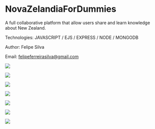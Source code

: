 # NovaZelandiaForDummies
A full collaborative platform that allow users share and learn knowledge about New Zealand.

Technologies: JAVASCRIPT / EJS / EXPRESS / NODE / MONGODB

Author: Felipe Silva

Email: felipeferreirasilva@gmail.com

![](https://lh3.googleusercontent.com/E9M-NedvwgBlEji0MHNB08Cm9sUzZAFspBK2EVHUTJFY_6Gma-PRGfvoJSGB78sYEMYRQ-jPHI0JNe5jAdsmxOK-FgrK_G2mv97kwYGMv74ESDrtCJVjYFaP19Ib1oeSA1oAUVqgQnYdDdhmeo1pW9yrMBKQz_TGvZa4qF3dTiRo9PQodglPyiKDGxrJzuWn_-TUbSOsRCX0z0OgUI2ozvdZSwiIsl3j2r2XsouHKAQ7j0_LCW8mGDgFbZ6o2ZN6JPJ8NGPd6e27bfLHoGi9RJx_TdjdYdjW3c8uJQGOrJ8Wbx01lJnJ-zHCAVONwN1LrkUKE0UzFyeyZP2LnQ1DCvpQGXr-ooN0jaH_wmUoHxaOigF6y05raZdc3LTjI0QlYPOI5TXPF7ndrX2THeH45OBAaxiB2ZrrY0yKXNtR5_kAq-uZolfekxiczbRt_mYwwkceIOOLcOI4_TWF7_ovjbq9LubWf2q56VFGHi-okrOnAZBimRREKrUo8n8Hx-9OKJY_6ufRFwnaID2Ba0rxaZ9H0k0Ev4CzJ6MpqiCNPm9MmNeUt2jnXdVkigvipRM1=w1440-h485)

![](https://lh3.googleusercontent.com/jxPZ0Zh3npN0FDsCZgzg_JJN5K6zx0bbfyyUpr5IAlBQQ1Su_MosuDkcoVOGXZj_HdjKw-hY4c111CWm3uXC_4DeYxUGSY5VrD0ubQx-svPYZSP61f-VZSd2h6JoDCGfX-YoGDtm8Oj61DtbqW6yDt92VtM6xLaL3hpM0xLnzuWSyy2K9sJDyBugbx0vYnYvc6hgaTuS-PHLNMTF11KgTaulAk7WGDUV6eCAMp1vSZ7sp2xJ_e4CxYIADAke5dV0Or7q1SmQBkhBr0e0PCS4v0LorP7LJLpC2n0wp3hYttQ5c0r6trRJfbspiWtQ5cMSxNDPzYt7eI3WmZS7v-ZrHyQpymlPMoZkC4cnffGFlTFg-sB7nrZDI_aAFRAlLin1EfjHk84-A82luqXpcyyeFxS5bQF4oO8pLCDr8kQ8GDXNIH1ZuEipVBzSbPUqwJc9LrUrnV-aX2yk2SZHmmc86s5vsLcLpmA9jukAGpM3PPKqH2VJFDPAvoyFeD48xbZTGqcaQ0ZG0gTjL0jxpMsjx-a7B7MmvTTLr2EX2l79wPdJrsV1cm1T8Ht2PIuyqBB8=w1440-h485)

![](https://lh3.googleusercontent.com/R2JJAMiiYGFgGVEHesRrQl-S6DD_sB-f1POOhoPdiCDo5fvV_VF8sXZm3yZiDCMmNt15lqLOPNLw130KupSAvH068yCYZ03zcJAXLdEXkCq6FrcXtRPvdmKEw3nkO5kzioLjyr5IQZ5LHwr-Gwqs8fnks2iXka4Y1vpJG4jj-wISKefUqqJTbmxWBZz6Y_sYPaNaz3OSiAHW9wSgK-4wopCn8g-UjqOESsXxI1EZH8WRdju9x7NMEIKPxwiu8BMlDNoDNXSxXJ5gqo6-FLubd_Xr4274N3JPbpc9fEr6tZYjMg2pMIV1z3oV2OWtRY_biTLOy1VcPIbPJy2OBv11K9RpAUbfYQAHuwDRWKpI9sQ3T_NpH-HXR43R_UkxVYA2Jryj2mdIukraEK_J1mmRA-iZlklDjFaf-14i9zj-mQ5w7IoBpiBvY84FQ92awBfqNJ1pYLVFvF3aIp-_4QNGBZP6eBdErDyECr5xjzwsjJ-DDxx4NHJUlOqGNK4rsUSj5ixnNaFLPnM58mvwdhHeIC0YxhgRZo7PeLpswV34YKmP6TnHoQxXjRDdz7Qa12xc=w1440-h485)

![](https://lh3.googleusercontent.com/JEX_-UqI3bp2GDUC5BXSAxjSl3vVkgXTgJsLeMkhHGCmAL2utWBUlOyfFsI_15_EiIzsiQUaoOsRjZJG_8_A_MnwQP6t7-sYNAIBc7hTGxbtHbfyn7lJGAbsgK5CFU-cUjdSbmZNeShx4AW7L3PCA0EF-oOv7thItagtRy-XZkB0YLb7yFT2iX1GG3ig15_aYyzSQyDO-3O5tdMuV2-O3yKEenrXVbfdRRVmqIcd_WLHncbvEaA9TIrhSUGby8PPdw5gHa2pv448KkZ9F-1_tTQqYLGJMtraaT35WSrWMu5QHLnGaSnb-grwFkqz0EYiIK46Qdau8b1TajG3iYbT82O2HPQBrXhNBP8R5w8h6Xo0e9eKhwWoe7dam-UzT4IiN-2Hj-8YplwV4f0eAad_49AyxupYEFpq-GMBnQhu4-N4vI367f7HyVcE01aTdeKCghUoq9o6BN_cM7fI7XgZVWmG4zN4g1d8EIeoXRQ1Lg4U5DXbwPLcOMbbVWb7hPMF-c_8aKhhpo8Fm6FeQEvYgBKam4CzxgjLlYg4AJVTdV8g8HLX07zRK__0qbpaWxvO=w1440-h485)

![](https://lh3.googleusercontent.com/ZCJYu_MhtVaKh1HJHfJ4JEMHs7ojc74xqIdFQntta2mvjWHCHP8IS6wwyvYJWWNkGvGrxXD5mUXmEDNfh5OY8AXfvo7l5QCLWPGWJYK4CojghXsXNbB_68Kog-u3drNZL5iQegduOO_4XeTL78Ad1UnzIklHE3ZAqSPYv0dsSE0OWBpHAVom8B2aDw3TYsvA8A0UEFw3goxR4vExkHM7DuzmG4CHKnH-q_sapAeROiKj3UW6Uk1Jhw2flooI-SlVmODuJ9e45W0OXanO-fqjOt8dVs_iDL4bjWwdNLC8mE_vA7XJyQGjfopVj-zSCm9V05lb1r6Iq-nAkQ153QCWRnKnOFAQx4X7eDrQhl39yi0WQ62DuNp81u0AEkJPYIs_0KmjQk6XSeFtegUiPD4aeB4oNEyyY3bwP9RLbyK5UZ0cZxQwMhYwaSrSv3_ZAHc2rnpTTO3y7gzcT8suBIaiMPkgaMooGhc5pvOVAhDhoVY9lWeGhS7Bk-lw4xPaapdwv1mpMCcCsusyHlnputHT0qCLfzt3CXskD02jLFwCEibmzPYJwNhPxLAp5aj0rnI4=w1440-h485)

![](https://lh3.googleusercontent.com/XzWEY15188N8_zg1TyHWBP1P5fPhGvl2YgyMgLNshSvGtIaZ04XBb_8fweElxVUjMdbtAKonxYHpIXUdbqAG69mLLgBuYSjvS6Ge_65_sbjR-Jo5tau60nYpHHvXWkamn8ngEtp-FhrLFKPR1m9z5HSTpaE3plt_rcD9cLXk3DOiaxLOt5yMRxxgSusskgOJZ9TR0WzbhGwIXxppK204PdbhZxdmtiA-c3_ppzyQPT8gWm5XNUGEw1eITFSanqJuTqw9BEIIkDbi9DmclhTH162yg4Zu3aDB85BuPSe5PzuxSVG4oosEzgtkgH4z0BFazVVqipSFuueY9XGijZCU8J6QCRtTFEcYd9gduPcCX35EiICPF083tJOl62cVkOVWdd007L1wPZ_BWvHyqrHz232U_eea4pza7VLvySgtdurzvQXtpzqAe0OAJ3fS15zSJTFsw3RP_KVubMgYGrcpA_60Nt_BWiWek6_4Wbk18dbu3r9tVHIynrYAMuL6oQcOwIkmHdWQiuLDPLEKqtR2S5Ui1qgkjqpRmmz5uoanJKdTWfTW0njZDK7rriTrz3dG=w1440-h485)

![](https://lh3.googleusercontent.com/-RJhEi59NUZeCBM5kh-VLLfjuBm_KXkRp21y_XD3FUpyNwWJrwSURQbSgjDSN3IdJpfYSyF5uFDKaWw0c5meD8B6tY9dkyhGWz4QJG9HSPcG3wkAewWONaiY3NejDwfdfuSNhADkLrou8ZeyvGIaZ9QoVZEerILKDVwgJJ0ad3hq_qeAbDQemKM0Y1TYe1pq7yUUpG5NaeZisB7KzTrHOdrsiZ3pddjWkJwfG6J6fqmk7puBl95ayYVB3fYP5kpYKFRKMfOSNykg7YwnYAyipbPjR1W0_7T_ORm7EhAx3ASIy_lHzjeLFarOhlVZjNJqq9L6VyeHnnBYWXwTmSNG3DabfM_LLdfSOlPcPVnsH16AZ5zFU0mD5IGXwFGdXNQ1PbUvD67eAJtFYElOg1m270DZ7Nk297pRSEcrj705dFTx1mvvuR3N52ArupeqYiw_UIvnCphg0Y9bjgkLlNGcZJHn904mg-lEyudJblVvNeqcKqER_PLdXILr7dN2uKAE-tHz-LFKURl3CEbSlAg7KHg9uSdhYErKYNnK292SI8iDPUXiWESzRmQHnpHG4BCK=w1440-h485)
